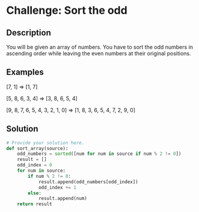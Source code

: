 # Challenge: Sort the odd

## Description

You will be given an array of numbers. You have to sort the odd numbers in ascending order while leaving the even numbers at their original positions.

## Examples

[7, 1]  =>  [1, 7]

[5, 8, 6, 3, 4]  =>  [3, 8, 6, 5, 4]

[9, 8, 7, 6, 5, 4, 3, 2, 1, 0]  =>  [1, 8, 3, 6, 5, 4, 7, 2, 9, 0]

## Solution

```python
# Provide your solution here.
def sort_array(source):
    odd_numbers = sorted([num for num in source if num % 2 != 0])
    result = []
    odd_index = 0
    for num in source:
        if num % 2 != 0:
            result.append(odd_numbers[odd_index])
            odd_index += 1
        else:
            result.append(num)
    return result
        
        
